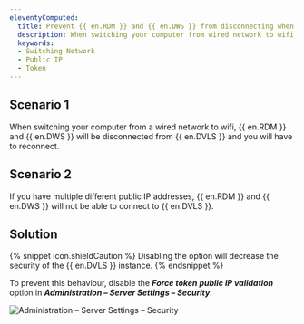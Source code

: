 ```yaml
---
eleventyComputed:
  title: Prevent {{ en.RDM }} and {{ en.DWS }} from disconnecting when switching network
  description: When switching your computer from wired network to wifi, {{ en.RDM }} and {{ en.DWS }} will be disconnected from {{ en.DVLS }} and you will have to reconnect.
  keywords:
  - Switching Network
  - Public IP
  - Token
---
```

## Scenario 1

When switching your computer from a wired network to wifi, {{ en.RDM }} and {{ en.DWS }} will be disconnected from {{ en.DVLS }} and you will have to reconnect.

## Scenario 2

If you have multiple different public IP addresses, {{ en.RDM }} and {{ en.DWS }} will not be able to connect to {{ en.DVLS }}.

## Solution

{% snippet icon.shieldCaution %}
Disabling the option will decrease the security of the {{ en.DVLS }} instance.
{% endsnippet %}

To prevent this behaviour, disable the ***Force token public IP validation*** option in ***Administration – Server Settings – Security***.

![Administration – Server Settings – Security](https://webdevolutions.azureedge.net/docs/en/kb/KB8094.png)  
